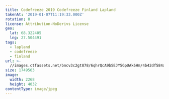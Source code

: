 ```yaml
---
title: Codefreeze 2019 Codefreeze Finland Lapland
takenAt: '2019-01-07T11:19:33.000Z'
rotation: 0
license: Attribution-NoDerivs License
geo:
  lat: 68.322405
  lng: 27.504491
tags:
  - lapland
  - codefreeze
  - finland
url: >-
  //images.ctfassets.net/bncv3c2gt878/6qhrQcA9bSEJY5GpUAk6Hm/4b42df584ab90759677c30aea25fd049/codefreeze-2019-codefreeze-finland-lapland_39773162383_o
size: 1749563
image:
  width: 2268
  height: 4032
contentType: image/jpeg
---
```



